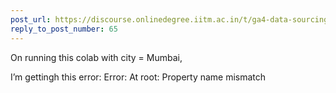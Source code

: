 ```yaml
---
post_url: https://discourse.onlinedegree.iitm.ac.in/t/ga4-data-sourcing-discussion-thread-tds-jan-2025/165959/67
reply_to_post_number: 65
---
```

On running this colab with city = Mumbai,

I’m gettingh this error: Error: At root: Property name mismatch